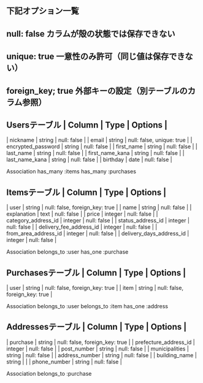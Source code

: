 ## 下記オプション一覧
## null: false カラムが殻の状態では保存できない
## unique: true 一意性のみ許可（同じ値は保存できない）
## foreign_key; true 外部キーの設定（別テーブルのカラム参照）

 Usersテーブル
| Column                | Type        | Options                     |
-----------------------------------------------------
| nickname              | string      | null: false                 |
| email                 | string      | null: false, unique: true   |
| encrypted_password    | string      | null: false                 |
| first_name            | string      | null: false                 |
| last_name             | string      | null: false                 |
| first_name_kana       | string      | null: false                 |
| last_name_kana        | string      | null: false                 |
| birthday              | date        | null: false                 |

 Association
has_many :items
has_many :purchases

 Itemsテーブル
| Column        | Type        | Options                                   |
-----------------------------------------------------
| user                     | string      | null: false, foreign_key: true |
| name                     | string      | null: false                    |
| explanation              | text        | null: false                    |
| price                    | integer     | null: false                    |
| category_address_id      | integer     | null: false                    |
| status_address_id        | integer     | null: false                    |
| delivery_fee_address_id  | integer     | null: false                    |
| from_area_address_id     | integer     | null: false                    |
| delivery_days_address_id | integer     | null: false                    |

 Association
belongs_to :user
has_one :purchase

 Purchasesテーブル
| Column      | Type        | Options                        |
-----------------------------------------------------
| user        | string      | null: false, foreign_key: true |
| item        | string      | null: false, foreign_key: true |

 Association
belongs_to :user
belongs_to :item
has_one :address

 Addressesテーブル
| Column                | Type         | Options                       |
-----------------------------------------------------
| purchase              | string      | null: false, foreign_key: true |
| prefecture_address_id | integer     | null: false                    |
| post_number           | string      | null: false                    |
| municipalities        | string      | null: false                    |
| address_number        | string      | null: false                    |
| building_name         | string      |                                |
| phone_number          | string      | null: false                    |

 Association
belongs_to :purchase